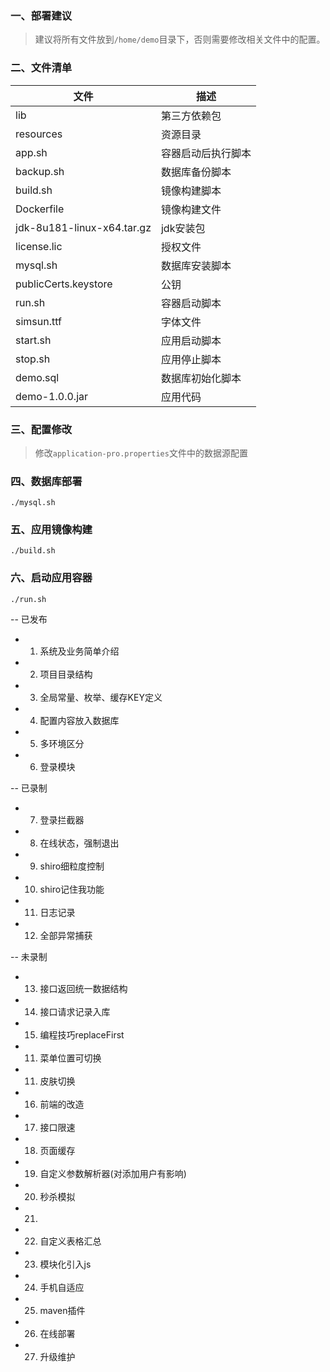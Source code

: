 ### 一、部署建议

> 建议将所有文件放到`/home/demo`目录下，否则需要修改相关文件中的配置。

### 二、文件清单

| 文件                         | 描述        |
|----------------------------|-----------|
| lib                        | 第三方依赖包    |
| resources                  | 资源目录      |
| app.sh                     | 容器启动后执行脚本 |
| backup.sh                  | 数据库备份脚本   |
| build.sh                   | 镜像构建脚本    |
| Dockerfile                 | 镜像构建文件    |
| jdk-8u181-linux-x64.tar.gz | jdk安装包    |
| license.lic                | 授权文件      |
| mysql.sh                   | 数据库安装脚本   |
| publicCerts.keystore       | 公钥        |
| run.sh                     | 容器启动脚本    |
| simsun.ttf                 | 字体文件      |
| start.sh                   | 应用启动脚本    |
| stop.sh                    | 应用停止脚本    |
| demo.sql                   | 数据库初始化脚本  |
| demo-1.0.0.jar             | 应用代码      |

### 三、配置修改

> 修改`application-pro.properties`文件中的数据源配置

### 四、数据库部署

```shell
./mysql.sh
```

### 五、应用镜像构建

```shell
./build.sh
```

### 六、启动应用容器

```shell
./run.sh
```

-- 已发布
- 1. 系统及业务简单介绍
- 2. 项目目录结构
- 3. 全局常量、枚举、缓存KEY定义
- 4. 配置内容放入数据库
- 5. 多环境区分
- 6. 登录模块

-- 已录制
- 7. 登录拦截器
- 8. 在线状态，强制退出
- 9. shiro细粒度控制
- 10. shiro记住我功能
- 11. 日志记录
- 12. 全部异常捕获

-- 未录制
- 13. 接口返回统一数据结构
- 14. 接口请求记录入库
- 15. 编程技巧replaceFirst
- 11. 菜单位置可切换
- 11. 皮肤切换
- 16. 前端的改造
- 17. 接口限速
- 18. 页面缓存
- 19. 自定义参数解析器(对添加用户有影响)
- 20. 秒杀模拟
- 21.
- 22. 自定义表格汇总
- 23. 模块化引入js
- 24. 手机自适应
- 25. maven插件
- 26. 在线部署
- 27. 升级维护